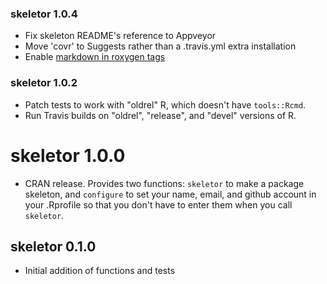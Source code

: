 ### skeletor 1.0.4

* Fix skeleton README's reference to Appveyor
* Move 'covr' to Suggests rather than a .travis.yml extra installation
* Enable [markdown in roxygen tags](https://github.com/klutometis/roxygen/blob/master/vignettes/markdown.md)

### skeletor 1.0.2

* Patch tests to work with "oldrel" R, which doesn't have `tools::Rcmd`.
* Run Travis builds on "oldrel", "release", and "devel" versions of R.

# skeletor 1.0.0

* CRAN release. Provides two functions: `skeletor` to make a package skeleton, and `configure` to set your name, email, and github account in your .Rprofile so that you don't have to enter them when you call `skeletor`.

## skeletor 0.1.0

* Initial addition of functions and tests
